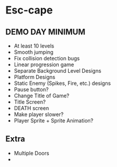 <h1> Esc-cape </h1>

<h2>DEMO DAY MINIMUM</h2>
<ul>
<li>At least 10 levels</li>
<li>Smooth jumping</li>
<li>Fix collision detection bugs</li>
<li>Linear progression game</li>
<li>Separate Background Level Designs</li>
<li>Platform Designs</li>
<li>Static Enemy (Spikes, Fire, etc.) designs</li>
<li>Pause button?</li>
<li>Change Title of Game?</li>
<li>Title Screen?</li>
<li>DEATH screen</li>
<li>Make player slower?</li>
<li>Player Sprite + Sprite Animation?</li>
</ul>

<h2>Extra</h2>
<ul>
<li>Multiple Doors</li>
<li></li>
</ul>
